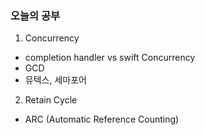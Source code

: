 ### 오늘의 공부

1. Concurrency
- completion handler vs  swift Concurrency
- GCD
- 뮤텍스, 세마포어
2. Retain Cycle
- ARC (Automatic Reference Counting) 

